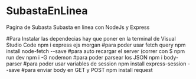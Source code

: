 # SubastaEnLinea
Pagina de Subasta Subasta en linea con NodeJs y Express

#Para Instalar las dependecias hay que poner en la terminal de Visual Studio Code
npm i express ejs morgan
#para poder usar fetch query
npm install node-fetch --save
#para auto recargar el server (correr con $ npm run dev
npm i -G nodemon 
#para poder parsear los JSON
npm i body-parser
#para poder usar variables de session
npm install express-session --save
#para enviar body en GET y POST
npm install request




